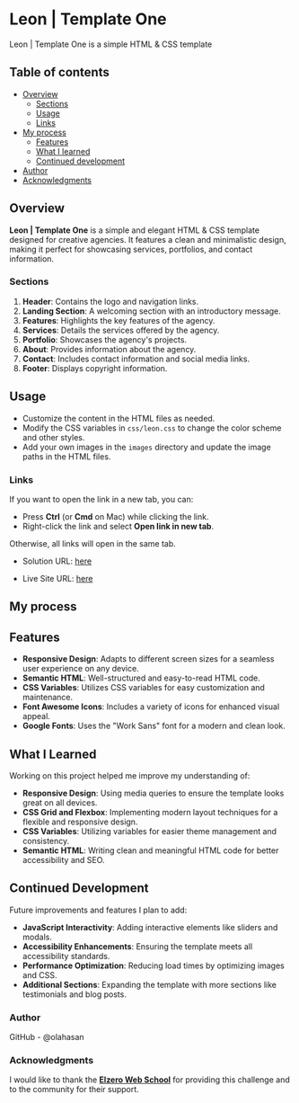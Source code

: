 # Leon | Template One
Leon | Template One is a simple HTML & CSS template

## Table of contents

- [Overview](#overview)
  - [Sections](#Sections)
  - [Usage](#Usage)
  - [Links](#links)
- [My process](#my-process)
  - [Features](#Features)
  - [What I learned](#what-i-learned)
  - [Continued development](#continued-development)
- [Author](#author)
- [Acknowledgments](#Acknowledgments)

## Overview

**Leon | Template One** is a simple and elegant HTML & CSS template designed for creative agencies. It features a clean and minimalistic design, making it perfect for showcasing services, portfolios, and contact information.

### Sections

1. **Header**: Contains the logo and navigation links.
2. **Landing Section**: A welcoming section with an introductory message.
3. **Features**: Highlights the key features of the agency.
4. **Services**: Details the services offered by the agency.
5. **Portfolio**: Showcases the agency's projects.
6. **About**: Provides information about the agency.
7. **Contact**: Includes contact information and social media links.
8. **Footer**: Displays copyright information.

## Usage
- Customize the content in the HTML files as needed.
- Modify the CSS variables in `css/leon.css` to change the color scheme and other styles.
- Add your own images in the `images` directory and update the image paths in the HTML files.

### Links

If you want to open the link in a new tab, you can:

- Press **Ctrl** (or **Cmd** on Mac) while clicking the link.
- Right-click the link and select **Open link in new tab**.

Otherwise, all links will open in the same tab.


- Solution URL: [here](https://github.com/olahasan/Html_And_Css_Template_One_1)

- Live Site URL: [here](https://olahasan.github.io/Html_And_Css_Template_One_1/)

## My process

## Features

- **Responsive Design**: Adapts to different screen sizes for a seamless user experience on any device.
- **Semantic HTML**: Well-structured and easy-to-read HTML code.
- **CSS Variables**: Utilizes CSS variables for easy customization and maintenance.
- **Font Awesome Icons**: Includes a variety of icons for enhanced visual appeal.
- **Google Fonts**: Uses the "Work Sans" font for a modern and clean look.

## What I Learned
Working on this project helped me improve my understanding of:
- **Responsive Design**: Using media queries to ensure the template looks great on all devices.
- **CSS Grid and Flexbox**: Implementing modern layout techniques for a flexible and responsive design.
- **CSS Variables**: Utilizing variables for easier theme management and consistency.
- **Semantic HTML**: Writing clean and meaningful HTML code for better accessibility and SEO.

## Continued Development
Future improvements and features I plan to add:
- **JavaScript Interactivity**: Adding interactive elements like sliders and modals.
- **Accessibility Enhancements**: Ensuring the template meets all accessibility standards.
- **Performance Optimization**: Reducing load times by optimizing images and CSS.
- **Additional Sections**: Expanding the template with more sections like testimonials and blog posts.

### Author

GitHub - @olahasan

### Acknowledgments

I would like to thank the **[Elzero Web School](https://elzero.org/)** for providing this challenge and to the community for their support.

